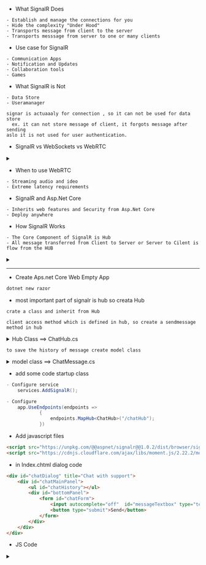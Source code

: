 - What SignalR Does
```
- Establish and manage the connections for you
- Hide the complexity "Under Hood"
- Transports message from client to the server
- Transports messsage from server to one or many clients
```
- Use case for SignalR
```
- Communication Apps
- Notification and Updates
- Collaboration tools
- Games
```
- What SignalR is Not
```
- Data Store
- Useramanager
```
```
signar is actuaaaly for connection , so it can not be used for data store
  ex. it can not store message of client, it forgots message after sending
aslo it is not used for user authentication.
```
- SignalR vs WebSockets vs WebRTC

<details>
  <summary></summary>
  
![2021-04-29 (1)](https://user-images.githubusercontent.com/43788985/116506127-39bda980-a8da-11eb-828e-683510508c87.png)

</details>

- When to use WebRTC
```
- Streaming audio and ideo
- Extreme latency requirements
```
- SignalR and Asp.Net Core
```
- Inherits web features and Security from Asp.Net Core
- Deploy anywhere
```
- How SignalR Works
```
- The Core Component of SignalR is Hub
- All message transferred from Client to Server or Server to Cilent is flow from the HUB
```

<details>
  <summary></summary>
  
![2021-04-29 (3)](https://user-images.githubusercontent.com/43788985/116511646-624aa100-a8e4-11eb-805e-a26bea522bf9.png)

</details>

--------------
- Create Aps.net Core Web Empty App
```bash
dotnet new razor
```
- most important part of signalr is hub so creata Hub
```
crate a class and inherit from Hub
```
```
client access method which is defined in hub, so create a sendmessage method in hub
```

<details>
  <summary>Hub Class ==> ChatHub.cs</summary>
  
```using Microsoft.AspNetCore.SignalR;
using SignalRHub.Models;
using System;
using System.Collections.Generic;
using System.Linq;
using System.Threading.Tasks;

namespace SignalRHub
{
    public class ChatHub : Hub
    {
        public async Task SendMessage(string name, string text)
        {
            var message = new ChatMessage
            {
                SenderName = name,
                Text = text,
                SendAt = DateTimeOffset.UtcNow
            };

            // Broadcast to all clients
            await Clients.All.SendAsync(
                "ReceiveMessage",
                message.SenderName,
                message.SendAt,
                message.Text);

        }
    }
}

```

</details>


```
to save the history of message create model class
```

<details>
  <summary>model class ==> ChatMessage.cs</summary>

```c#
using System;
using System.Collections.Generic;
using System.Linq;
using System.Threading.Tasks;

namespace SignalRHub.Models
{
    public class ChatMessage
    {
        public string SenderName { get; set; }
        public string Text { get; set; }
        public DateTimeOffset SendAt { get; set; }
    }
}
```

</details>

- add some code startup class
```C#
- Configure service
    services.AddSignalR();

- Configure
    app.UseEndpoints(endpoints =>
            {
                endpoints.MapHub<ChatHub>("/chatHub");
            })
```
- Add javascript files
```html
<script src="https://unpkg.com/@@aspnet/signalr@@1.0.2/dist/browser/signalr.js" integrity="sha384-gjN8HGdgW45EWYHOqrWrZ8XHLv1zKBralQ9UU94n//6MvoCdsF3NJrBt9FssrFK3" crossorigin="anonymous"></script>
<script src="https://cdnjs.cloudflare.com/ajax/libs/moment.js/2.22.2/moment.min.js" integrity="sha256-CutOzxCRucUsn6C6TcEYsauvvYilEniTXldPa6/wu0k=" crossorigin="anonymous"></script>
```
- in Index.chtml dialog code
```html
<div id="chatDialog" title="Chat with support">
    <div id="chatMainPanel">
        <ul id="chatHistory"></ul>
        <div id="bottomPanel">
            <form id="chatForm">
                <input autocomplete="off"  id="messageTextbox" type="text" placeholder="Type a message" />
                <button type="submit">Send</button>
            </form>
        </div>
    </div>
</div>
```
- JS Code
<details>
  <summary></summary>
  
```js
var chatterName = 'Visitor';

// Initialize the SignalR client
var connection = new signalR.HubConnectionBuilder()
    .withUrl('/chatHub')
    .build();

connection.on('ReceiveMessage', renderMessage);

connection.start();


function showChatDialog() {
    var dialogEl = document.getElementById('chatDialog');
    dialogEl.style.display = 'block';
}

function sendMessage(text) {
    if (text && text.length) {
        connection.invoke('SendMessage', chatterName, text);
    }
}

function ready() {
    setTimeout(showChatDialog, 750);

    var chatFormEl = document.getElementById('chatForm');
    chatFormEl.addEventListener('submit', function (e) {
        e.preventDefault();

        var text = e.target[0].value;
        e.target[0].value = '';
        sendMessage(text);
    })
}


function renderMessage(name, time, message) {
    var nameSpan = document.createElement('span');
    nameSpan.className = 'name';
    nameSpan.textContent = name;

    var timeSpan = document.createElement('span');
    timeSpan.className = 'time';
    var friendlyTime = moment(time).format('H:mm');
    timeSpan.textContent = friendlyTime;

    var headerDiv = document.createElement('div');
    headerDiv.appendChild(nameSpan);
    headerDiv.appendChild(timeSpan);

    var messageDiv = document.createElement('div');
    messageDiv.className = 'message';
    messageDiv.textContent = message;

    var newItem = document.createElement('li');
    newItem.appendChild(headerDiv);
    newItem.appendChild(messageDiv);

    var chatHistoryEl = document.getElementById('chatHistory');
    chatHistoryEl.appendChild(newItem);
    chatHistoryEl.scrollTop = chatHistoryEl.scrollHeight - chatHistoryEl.clientHeight;
}

document.addEventListener('DOMContentLoaded', ready);
```  
  
</details>
